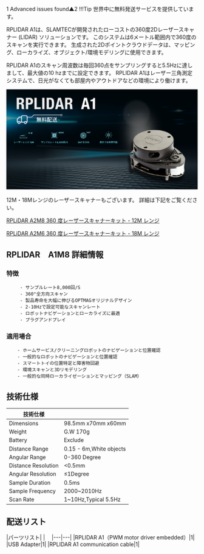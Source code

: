 1 Advanced issues found▲2
!!!Tip
		世界中に無料発送サービスを提供しています。




RPLIDAR A1は、SLAMTECが開発されたローコストの360度2Dレーザースキャナー (LIDAR) ソリューションです。 このシステムは6メートル範囲内で360度のスキャンを実行できます。 生成された2Dポイントクラウドデータは、マッピング、ローカライズ、オブジェクト/環境モデリングに使用できます。 
 
RPLIDAR A1のスキャン周波数は毎回360点をサンプリングすると5.5Hzに達しまして、最大値の10 hzまでに設定できます。
RPLIDAR A1はレーザー三角測定システムで、日光がなくても部屋内やアウトドアなどの環境により働けます。


<p style="text-align:center"><a href="https://www.seeedstudio.com/RPLiDAR-A1M8-360-Degree-Laser-Scanner-Kit-12M-Range.html" target="_blank"><img src="https://github.com/SeeedDocument/Wiki-Japanese/raw/master/docs/images/A1M8.png" /></a></p>



 12M・18Mレンジのレーザースキャナーもございます。
 詳細は下記をご覧ください。


[RPLiDAR A2M8 360 度レーザースキャナーキット - 12M レンジ](https://www.seeedstudio.com/RPLiDAR-A2M8-360-Degree-Laser-Scanner-Kit-12M-Range-p-3074.html) 
 

[RPLiDAR A2M6 360 度レーザースキャナーキット - 18M レンジ](https://www.seeedstudio.com/RPLiDAR-A2M6-360-Degree-Laser-Scanner-Kit-18M-Range-p-3073.html)


## RPLIDAR　A1M8 詳細情報
 
### 特徴

		 - サンプルレート8,000回/S
		 - 360°全方向スキャン
		 - 製品寿命を大幅に伸びるOPTMAGオリジナルデザイン
		 - 2-10Hzで設定可能なスキャンレート
		 - ロボットナビゲーションとローカライズに最適
		 - プラグアンドプレイ
 
 
 ### 適用場合
		
		- ホームサービス/クリーニングロボットのナビゲーションと位置確認
		- 一般的なロボットのナビゲーションと位置確認
		- スマートトイの位置特定と障害物回避
		- 環境スキャンと3Dリモデリング
		- 一般的な同時ローカライゼーションとマッピング（SLAM）



## 技術仕様	


|  技術仕様|  |
|---|---|
|Dimensions|98.5mm x70mm x60mm|
|Weight|G.W 170g|
|Battery|Exclude|
|Distance Range|0.15 - 6m,White objects|
|Angular Range|0-360 Degree|
|Distance Resolution|<0.5mm|
|Angular Resolution|≤1Degree|
|Sample Duration|0.5ms|
|Sample Frequency|2000~2010Hz|
|Scan Rate|1~10Hz,Typical 5.5Hz|



## 配送リスト

|パーツリスト|  |　
|---|---|
|RPLIDAR A1（PWM motor driver embedded）|1|
|USB Adapter|1|
|RPLIDAR A1 communication cable|1|


